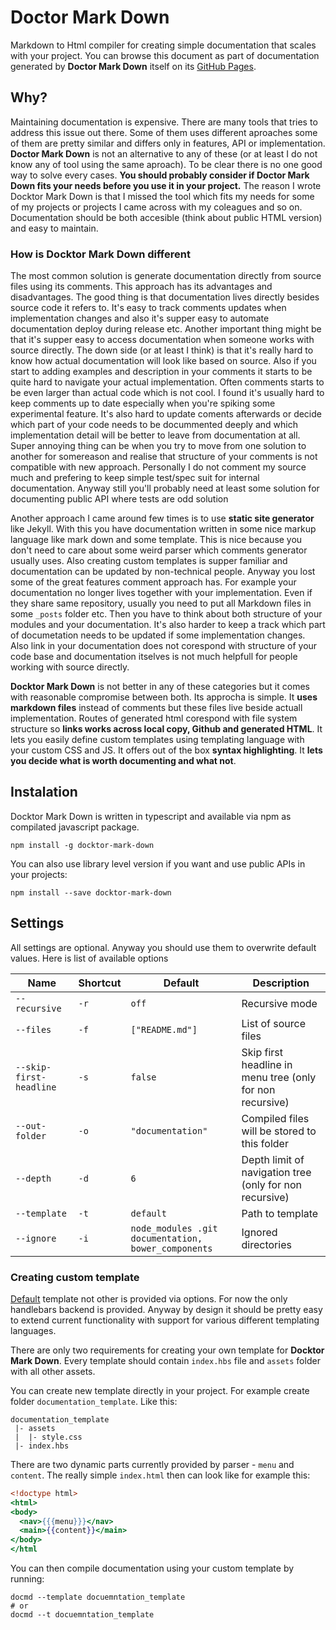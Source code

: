 # Doctor Mark Down

Markdown to Html compiler for creating simple documentation that scales with your project.
You can browse this document as part of documentation generated by **Doctor Mark Down** itself on its [GitHub Pages](http://turbomack.github.io/DoctorMarkDown).

## Why?

Maintaining documentation is expensive. There are many tools that tries to address this issue out there. Some of them uses different aproaches
some of them are pretty similar and differs only in features, API or implementation. **Doctor Mark Down** is not an alternative to any of these
(or at least I do not know any of tool using the same aproach). To be clear there is no one good way to solve every cases.
**You should probably consider if Doctor Mark Down fits your needs before you use it in your project.** The reason I wrote Docktor Mark Down is
that I missed the tool which fits my needs for some of my projects or projects I came across with my coleagues and so on.
Documentation should be both accesible (think about public HTML version) and easy to maintain.

### How is Docktor Mark Down different

The most common solution is generate documentation directly from source files using its comments.
This approach has its advantages and disadvantages. The good thing is that documentation lives directly besides source code it refers to.
It's easy to track comments updates when implementation changes and also it's supper easy to automate documentation deploy during release etc.
Another important thing might be that it's supper easy to access documentation when someone works with source directly.
The down side (or at least I think) is that it's really hard to know how actual documentation will look like based on source.
Also if you start to adding examples and description in your comments it starts to be quite hard to navigate your actual implementation.
Often comments starts to be even larger than actual code which is not cool. I found it's usually hard to keep comments up to date especially when
you're spiking some experimental feature. It's also hard to update coments afterwards or decide which part of your code needs to be docummented deeply
and which implementation detail will be better to leave from documentation at all. Super annoying thing can be when you try to move from
one solution to another for somereason and realise that structure of your comments is not compatible with new approach. Personally I do not comment
my source much and prefering to keep simple test/spec suit for internal documentation. Anyway still you'll probably need at least some
solution for documenting public API where tests are odd solution

Another approach I came around few times is to use **static site generator** like Jekyll. With this you have documentation written in
some nice markup language like mark down and some template. This is nice because you don't need to care about some weird parser which
comments generator usually uses. Also creating custom templates is supper familiar and documentation can be updated by non-technical people.
Anyway you lost some of the great features comment approach has. For example your documentation no longer lives together with your implementation.
Even if they share same repository, usually you need to put all Markdown files in some `_posts` folder etc. Then you have to think
about both structure of your modules and your documentation. It's also harder to keep a track which part of documetation needs to be updated
if some implementation changes. Also link in your documentation does not corespond with structure of your code base and documentation
itselves is not much helpfull for people working with source directly.

**Docktor Mark Down** is not better in any of these categories but it comes with reasonable compromise between both.
Its approcha is simple. It **uses markdown files** instead of comments but these files live beside actuall implementation.
Routes of generated html corespond with file system structure so **links works across local copy, Github and generated HTML**.
It lets you easily define custom templates using templating language with your custom CSS and JS.
It offers out of the box **syntax highlighting**. It **lets you decide what is worth documenting and what not**.

## Instalation

Docktor Mark Down is written in typescript and available via npm as compilated javascript package.

```shell
npm install -g docktor-mark-down
```

You can also use library level version if you want and use public APIs in your projects:

```shell
npm install --save docktor-mark-down
```

## Settings

All settings are optional. Anyway you should use them to overwrite default values. Here is list of available options

| Name | Shortcut | Default | Description
|------|----------|---------|------------
| `--recursive` | `-r` | `off` | Recursive mode
| `--files` | `-f`| `["README.md"]` | List of source files
| `--skip-first-headline` | `-s` | `false` | Skip first headline in menu tree (only for non recursive)
| `--out-folder` | `-o` | `"documentation"` | Compiled files will be stored to this folder
| `--depth` | `-d` | `6` | Depth limit of navigation tree (only for non recursive)
| `--template` | `-t` | `default` | Path to template
| `--ignore` | `-i` | `node_modules .git documentation, bower_components` | Ignored directories

### Creating custom template

[Default](template/default) template not other is provided via options. For now the only handlebars backend is provided.
Anyway by design it should be pretty easy to extend current functionality with support for various different templating languages.

There are only two requirements for creating your own template for **Docktor Mark Down**. Every template should contain `index.hbs` file
and `assets` folder with all other assets.

You can create new template directly in your project. For example create folder `documentation_template`. Like this:

```shell
documentation_template
 |- assets
 |  |- style.css
 |- index.hbs
```

There are two dynamic parts currently provided by parser - `menu` and `content`.
The really simple `index.html` then can look like for example this:

```handlebars
<!doctype html>
<html>
<body>
  <nav>{{{menu}}}</nav>
  <main>{{content}}</main>
</body>
</html
```

You can then compile documentation using your custom template by running:

```shell
docmd --template docuemntation_template
# or
docmd --t docuemntation_template
```
